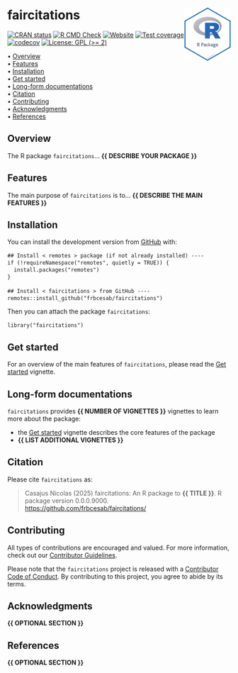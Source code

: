 <!-- README.md is generated from README.Rmd. Please edit that file -->

# faircitations <img src="man/figures/package-sticker.png" align="right" style="float:right; height:120px;"/>

<!-- badges: start -->

[![CRAN
status](https://www.r-pkg.org/badges/version/faircitations)](https://CRAN.R-project.org/package=faircitations)
[![R CMD
Check](https://github.com/frbcesab/faircitations/actions/workflows/R-CMD-check.yaml/badge.svg)](https://github.com/frbcesab/faircitations/actions/workflows/R-CMD-check.yaml)
[![Website](https://github.com/frbcesab/faircitations/actions/workflows/pkgdown.yaml/badge.svg)](https://github.com/frbcesab/faircitations/actions/workflows/pkgdown.yaml)
[![Test
coverage](https://github.com/frbcesab/faircitations/actions/workflows/test-coverage.yaml/badge.svg)](https://github.com/frbcesab/faircitations/actions/workflows/test-coverage.yaml)
[![codecov](https://codecov.io/gh/frbcesab/faircitations/branch/main/graph/badge.svg)](https://codecov.io/gh/frbcesab/faircitations)
[![License: GPL (&gt;=
2)](https://img.shields.io/badge/License-GPL%20%28%3E%3D%202%29-blue.svg)](https://choosealicense.com/licenses/gpl-2.0/)
<!-- badges: end -->

<p align="left">
• <a href="#overview">Overview</a><br> •
<a href="#features">Features</a><br> •
<a href="#installation">Installation</a><br> •
<a href="#get-started">Get started</a><br> •
<a href="#long-form-documentations">Long-form documentations</a><br> •
<a href="#citation">Citation</a><br> •
<a href="#contributing">Contributing</a><br> •
<a href="#acknowledgments">Acknowledgments</a><br> •
<a href="#references">References</a>
</p>

## Overview

The R package `faircitations`… **{{ DESCRIBE YOUR PACKAGE }}**

## Features

The main purpose of `faircitations` is to… **{{ DESCRIBE THE MAIN
FEATURES }}**

## Installation

You can install the development version from
[GitHub](https://github.com/) with:

    ## Install < remotes > package (if not already installed) ----
    if (!requireNamespace("remotes", quietly = TRUE)) {
      install.packages("remotes")
    }

    ## Install < faircitations > from GitHub ----
    remotes::install_github("frbcesab/faircitations")

Then you can attach the package `faircitations`:

    library("faircitations")

## Get started

For an overview of the main features of `faircitations`, please read the
[Get
started](https://frbcesab.github.io/faircitations/articles/faircitations.html)
vignette.

## Long-form documentations

`faircitations` provides **{{ NUMBER OF VIGNETTES }}** vignettes to
learn more about the package:

-   the [Get
    started](https://frbcesab.github.io/faircitations/articles/faircitations.html)
    vignette describes the core features of the package
-   **{{ LIST ADDITIONAL VIGNETTES }}**

## Citation

Please cite `faircitations` as:

> Casajus Nicolas (2025) faircitations: An R package to **{{ TITLE }}**.
> R package version 0.0.0.9000.
> <https://github.com/frbcesab/faircitations/>

## Contributing

All types of contributions are encouraged and valued. For more
information, check out our [Contributor
Guidelines](https://github.com/frbcesab/faircitations/blob/main/CONTRIBUTING.md).

Please note that the `faircitations` project is released with a
[Contributor Code of
Conduct](https://contributor-covenant.org/version/2/1/CODE_OF_CONDUCT.html).
By contributing to this project, you agree to abide by its terms.

## Acknowledgments

**{{ OPTIONAL SECTION }}**

## References

**{{ OPTIONAL SECTION }}**
